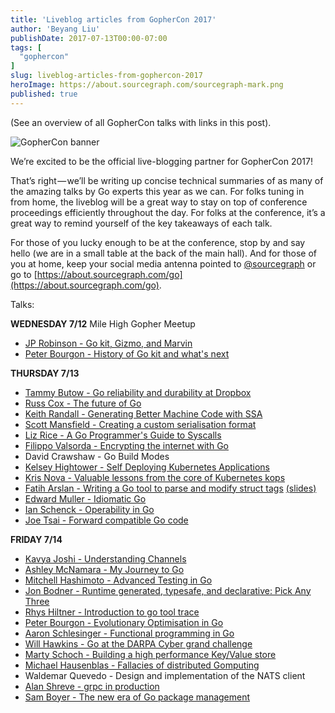 ```yaml
---
title: 'Liveblog articles from GopherCon 2017'
author: 'Beyang Liu'
publishDate: 2017-07-13T00:00-07:00
tags: [
  "gophercon"
]
slug: liveblog-articles-from-gophercon-2017
heroImage: https://about.sourcegraph.com/sourcegraph-mark.png
published: true
---
```



(See an overview of all GopherCon talks with links in this post).

![GopherCon banner](https://images.ctfassets.net/le3mxztn6yoo/4ODIg0jhskgiuQ0SgmaMsm/addc509ab1dff98eb6864bcee1740aad/Selection_012.bmp?h=250)

We’re excited to be the official live-blogging partner for GopherCon 2017!

That’s right — we’ll be writing up concise technical summaries of as many of the amazing talks by Go experts this year as we can. For folks tuning in from home, the liveblog will be a great way to stay on top of conference proceedings efficiently throughout the day. For folks at the conference, it’s a great way to remind yourself of the key takeaways of each talk.

For those of you lucky enough to be at the conference, stop by and say hello (we are in a small table at the back of the main hall). And for those of you at home, keep your social media antenna pointed to [@sourcegraph](https://twitter.com/sourcegraph) or go to [https://about.sourcegraph.com/go](https://about.sourcegraph.com/go).

Talks:

**WEDNESDAY 7/12**
Mile High Gopher Meetup
* [JP Robinson - Go kit, Gizmo, and Marvin](/blog/jp-robinson-of-nytimes-on-go-kit-gizmo-and-marvin)
* [Peter Bourgon - History of Go kit and what's next](https://about.sourcegraph.com/go/peter-bourgon-on-the-history-of-go-kit-and-whats-next)

**THURSDAY 7/13**
* [Tammy Butow - Go reliability and durability at Dropbox](https://about.sourcegraph.com/go/go-reliability-and-durability-at-dropbox-tammy-butow)
* [Russ Cox - The future of Go](https://about.sourcegraph.com/go/the-future-of-go)
* [Keith Randall - Generating Better Machine Code with SSA](https://about.sourcegraph.com/go/generating-better-machine-code-with-ssa)
* [Scott Mansfield - Creating a custom serialisation format](https://about.sourcegraph.com/go/creating-a-custom-serialization-format)
* [Liz Rice - A Go Programmer's Guide to Syscalls](https://about.sourcegraph.com/go/a-go-guide-to-syscalls)
* [Filippo Valsorda - Encrypting the internet with Go](https://about.sourcegraph.com/go/encrypting-the-internet-with-go-tutorial)
* David Crawshaw - Go Build Modes
* [Kelsey Hightower - Self Deploying Kubernetes Applications](https://about.sourcegraph.com/go/self-deploying-kubernetes-applications-kelsey-hightower)
* [Kris Nova - Valuable lessons from the core of Kubernetes kops](https://about.sourcegraph.com/go/valuable-lessons-in-over-engineering-the-core-of-kubernetes-kops)
* [Fatih Arslan - Writing a Go tool to parse and modify struct tags](https://about.sourcegraph.com/go/writing-a-go-tool-to-parse-and-modify-struct-tags) [(slides)](https://speakerdeck.com/farslan/building-a-go-tool-to-modify-struct-tags)
* [Edward Muller - Idiomatic Go](https://about.sourcegraph.com/go/idiomatic-go)
* [Ian Schenck - Operability in Go](https://about.sourcegraph.com/go/operability-in-go)
* [Joe Tsai - Forward compatible Go code](https://about.sourcegraph.com/go/forward-compatible-go-code)

**FRIDAY 7/14**
* [Kavya Joshi - Understanding Channels](https://about.sourcegraph.com/go/understanding-channels-kavya-joshi)
* [Ashley McNamara - My Journey to Go](https://about.sourcegraph.com/go/my-journey-to-go)
* [Mitchell Hashimoto - Advanced Testing in Go](https://about.sourcegraph.com/go/advanced-testing-in-go)
* [Jon Bodner - Runtime generated, typesafe, and declarative: Pick Any Three](https://about.sourcegraph.com/go/runtime-generated-typesafe-and-declarative-pick-any-three)
* [Rhys Hiltner - Introduction to go tool trace](https://about.sourcegraph.com/go/an-introduction-to-go-tool-trace-rhys-hiltner)
* [Peter Bourgon - Evolutionary Optimisation in Go](https://about.sourcegraph.com/go/evolutionary-optimization-peter-bourgon)
* [Aaron Schlesinger - Functional programming in Go](https://about.sourcegraph.com/go/functional-programming-in-go)
* [Will Hawkins - Go at the DARPA Cyber grand challenge](https://about.sourcegraph.com/go/go-at-the-darpa-cyber-grand-challenge-will-hawkins)
* [Marty Schoch - Building a high performance Key/Value store](/blog/building-a-high-performance-key-value-store)
* [Michael Hausenblas - Fallacies of distributed Gomputing](https://about.sourcegraph.com/go/fallacies-of-distributed-gomputing)
* Waldemar Quevedo - Design and implementation of the NATS client
* [Alan Shreve - grpc in production](/blog/grpc-in-production-alan-shreve)
* [Sam Boyer - The new era of Go package management](https://about.sourcegraph.com/go/the-new-era-of-go-package-management)
